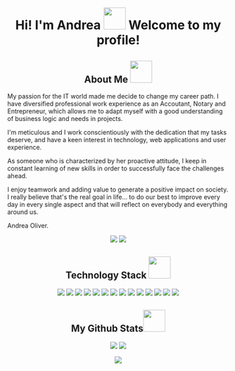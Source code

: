 <h1 align="center"> Hi! I'm Andrea <img src="https://media.giphy.com/media/kReKcfrs1YoTmt2AQt/giphy.gif" width="50"/> Welcome to my profile! </h1>

<h2 align="center"> About Me <img src="https://media.giphy.com/media/4XXo8A7CIW1lZGgdhm/giphy.gif" width="50"/> </h2>

My passion for the IT world made me decide to change my career path. I have diversified professional work experience as an Accoutant, Notary and Entrepreneur, which allows me to adapt myself with a good understanding of business logic and needs in projects.

I'm meticulous and I work conscientiously with the dedication that my tasks deserve, and have a keen interest in technology, web applications and user experience.

As someone who is characterized by her proactive attitude, I keep in constant learning of new skills in order to successfully face the challenges ahead. 

I enjoy teamwork and adding value to generate a positive impact on society. I really believe that's the real goal in life... to do our best to improve every day in every single aspect and that will reflect on everybody and everything around us. 

Andrea Oliver.

<p align="center">
  <a href="https://github.com/AndreaOliver"><img src="https://img.shields.io/badge/GitHub-%23121011.svg?style=plastic&logo=github&logoColor=white"/></a> 
  <a href="https://www.linkedin.com/in/andrea--oliver"><img src="https://img.shields.io/badge/LinkedIn-%230077B5.svg?style=plastic&logo=linkedin&logoColor=white"/></a>
</p>

<h2 align="center">Technology Stack <img src="https://media.giphy.com/media/NgurY1o4z080Jfoyzw/giphy.gif" width="50"/></h2>

<p align="center">
  <img src="https://img.shields.io/badge/HTML5-%23E34F26.svg?style=plastic&logo=html5&logoColor=white"/>
  <img src="https://img.shields.io/badge/CSS3-%231572B6.svg?style=plastic&logo=css3&logoColor=white"/>
  <img src="https://img.shields.io/badge/JavaScript-%23323330.svg?style=plastic&logo=javascript&logoColor=%23F7DF1E"/>
  <img src="https://img.shields.io/badge/Ruby-%23CC342D.svg?style=plastic&logo=ruby&logoColor=white"/>
  
  <img src="https://img.shields.io/badge/Git-%23F05033.svg?style=plastic&logo=git&logoColor=white"/>
  <img src="https://img.shields.io/badge/GitHub-%23121011.svg?style=plastic&logo=github&logoColor=white"/>
  
  <img src="https://img.shields.io/badge/Tailwindcss-%2338B2AC.svg?style=plastic&logo=tailwind-css&logoColor=white"/>
  <img src="https://img.shields.io/badge/Bootstrap-%23563D7C.svg?style=plastic&logo=bootstrap&logoColor=white"/>
  
  <img src="https://img.shields.io/badge/NPM-%23CB3837.svg?style=plastic&logo=npm&logoColor=white"/>
  <img src="https://img.shields.io/badge/Node.js-6DA55F?style=plastic&logo=node.js&logoColor=white"/>

  <img src="https://img.shields.io/badge/React-%2320232a.svg?style=plastic&logo=react&logoColor=%2361DAFB"/>
  <img src="https://img.shields.io/badge/Redux-%23593d88.svg?style=plastic&logo=redux&logoColor=white"/>
  
  <img src="https://img.shields.io/badge/Jest-%23C21325?style=plastic&logo=Jest&logoColor=white"/>
  
  <img src="https://img.shields.io/badge/Heroku-%23430098.svg?style=plastic&logo=heroku&logoColor=white"/>
  
</p>


<h2 align="center">
  My Github Stats<img src="https://media.giphy.com/media/KzJkzjggfGN5Py6nkT/giphy.gif" width="50">
</h2>

<p align = "center">
  <img  src = "https://github-readme-stats.vercel.app/api?username=andreaoliver&count_private=true&show_icons=true&theme=tokyonight&hide=contribs,issues">
  <img src = "https://github-readme-stats.vercel.app/api/top-langs/?username=andreaoliver&count_private=true&theme=tokyonight">
</p>

<p align = "center">
  <img  src = "https://github-readme-streak-stats.herokuapp.com/?user=andreaoliver&count_private=true&theme=tokyonight">
</p>
